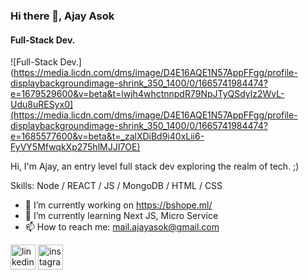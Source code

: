 ### Hi there 👋, Ajay Asok
#### Full-Stack Dev.
![Full-Stack Dev.](https://media.licdn.com/dms/image/D4E16AQE1N57AppFFgg/profile-displaybackgroundimage-shrink_350_1400/0/1665741984474?e=1679529600&v=beta&t=lwjh4whctnnpdR79NpJTyQSdylz2WvL-Udu8uRESyx0](https://media.licdn.com/dms/image/D4E16AQE1N57AppFFgg/profile-displaybackgroundimage-shrink_350_1400/0/1665741984474?e=1685577600&v=beta&t=_zalXDiBd9i40xLii6-FyVY5MfwqkXp275hlMJJI7OE)

Hi, I'm Ajay, an entry level full stack dev exploring the realm of tech. ;)

Skills: Node / REACT / JS / MongoDB / HTML / CSS


- 🔭 I’m currently working on https://bshope.ml/ 
- 🌱 I’m currently learning Next JS, Micro Service 
- 📫 How to reach me: mail.ajayasok@gmail.com 


[<img src='https://cdn.jsdelivr.net/npm/simple-icons@3.0.1/icons/linkedin.svg' alt='linkedin' height='40'>](https://www.linkedin.com/in/https://www.linkedin.com/in/ajay-asok-634688250//)  [<img src='https://cdn.jsdelivr.net/npm/simple-icons@3.0.1/icons/instagram.svg' alt='instagram' height='40'>](https://www.instagram.com/https://www.instagram.com/_.aj4y//)  


